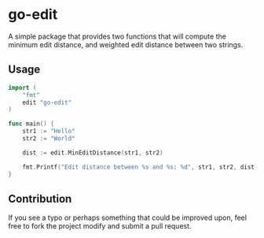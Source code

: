 # go-edit

A simple package that provides two functions that will compute the minimum edit distance, and
weighted edit distance between two strings.

## Usage

```go
import (
    "fmt"
    edit "go-edit"
)

func main() {
    str1 := "Hello"
    str2 := "World"

    dist := edit.MinEditDistance(str1, str2)

    fmt.Printf("Edit distance between %s and %s: %d", str1, str2, dist)
}
```

## Contribution

If you see a typo or perhaps something that could be improved upon, feel free to fork the project
modify and submit a pull request.
